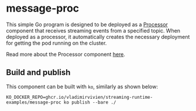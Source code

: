 # message-proc

This simple Go program is designed to be deployed as a [Processor](../../docs/processor-component.md) component that
receives streaming events from a specified topic.  When deployed as a processor, it automatically creates the necessary 
deployment for getting the pod running on the cluster.

Read more about the Processor component [here](../../docs/processor-component.md).

## Build and publish

This component can be built with `ko`, similarly as shown below:

```
KO_DOCKER_REPO=ghcr.io/vladimirvivien/streaming-runtime-examples/message-proc ko publish --bare ./
```
